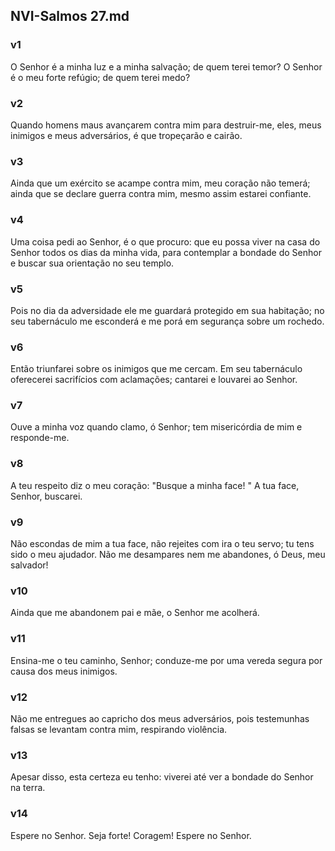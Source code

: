 ## NVI-Salmos 27.md
### v1
 O Senhor é a minha luz e a minha salvação; de quem terei temor? O Senhor é o meu forte refúgio; de quem terei medo?
### v2
 Quando homens maus avançarem contra mim para destruir-me, eles, meus inimigos e meus adversários, é que tropeçarão e cairão.
### v3
 Ainda que um exército se acampe contra mim, meu coração não temerá; ainda que se declare guerra contra mim, mesmo assim estarei confiante.
### v4
 Uma coisa pedi ao Senhor, é o que procuro: que eu possa viver na casa do Senhor todos os dias da minha vida, para contemplar a bondade do Senhor e buscar sua orientação no seu templo.
### v5
 Pois no dia da adversidade ele me guardará protegido em sua habitação; no seu tabernáculo me esconderá e me porá em segurança sobre um rochedo.
### v6
 Então triunfarei sobre os inimigos que me cercam. Em seu tabernáculo oferecerei sacrifícios com aclamações; cantarei e louvarei ao Senhor.
### v7
 Ouve a minha voz quando clamo, ó Senhor; tem misericórdia de mim e responde-me.
### v8
 A teu respeito diz o meu coração: "Busque a minha face! " A tua face, Senhor, buscarei.
### v9
 Não escondas de mim a tua face, não rejeites com ira o teu servo; tu tens sido o meu ajudador. Não me desampares nem me abandones, ó Deus, meu salvador!
### v10
 Ainda que me abandonem pai e mãe, o Senhor me acolherá.
### v11
 Ensina-me o teu caminho, Senhor; conduze-me por uma vereda segura por causa dos meus inimigos.
### v12
 Não me entregues ao capricho dos meus adversários, pois testemunhas falsas se levantam contra mim, respirando violência.
### v13
 Apesar disso, esta certeza eu tenho: viverei até ver a bondade do Senhor na terra.
### v14
 Espere no Senhor. Seja forte! Coragem! Espere no Senhor.
